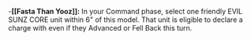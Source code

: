 -**[[Fasta Than Yooz]]:** In your Command phase, select one friendly EVIL SUNZ CORE unit within 6" of this model. That unit is eligible to declare a charge with even if they Advanced or Fell Back this turn.